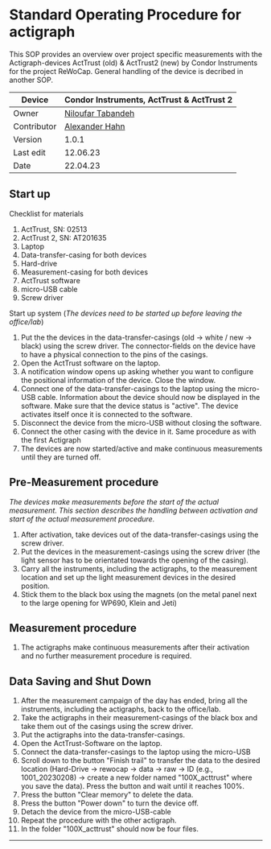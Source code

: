 # Standard Operating Procedure for actigraph

This SOP provides an overview over project specific measurements with the Actigraph-devices ActTrust (old) & ActTrust2 (new) by Condor Instruments for the project ReWoCap. General handling of the device is decribed in another SOP.

| Device      | Condor Instruments, ActTrust & ActTrust 2                            |
| ----------- | -------------------------------------------------------------------- |
| Owner       | [Niloufar Tabandeh](mailto:niloufar.tabandehsaravi@tuebingen.mpg.de) |
| Contributor | [Alexander Hahn](mailto:alexander.hahn@tuebingen.mpg.de)             |
| Version     | 1.0.1                                                                |
| Last edit   | 12.06.23                                                             |
| Date        | 22.04.23                                                             |

## Start up

Checklist for materials

1.  ActTrust, SN: 02513
1.  ActTrust 2, SN: AT201635
1.  Laptop
1.  Data-transfer-casing for both devices
1.  Hard-drive
1.  Measurement-casing for both devices
1.  ActTrust software
1.  micro-USB cable
1.  Screw driver

Start up system
(_The devices need to be started up before leaving the office/lab_)

1.  Put the the devices in the data-transfer-casings (old &rarr; white / new &rarr; black) using the screw driver. The connector-fields on the device have to have a physical connection to the pins of the casings.
1.  Open the ActTrust software on the laptop.
1.  A notification window opens up asking whether you want to configure the positional information of the device. Close the window.
1.  Connect one of the data-transfer-casings to the laptop using the micro-USB cable. Information about the device should now be displayed in the software. Make sure that the device status is "active". The device activates itself once it is connected to the software.
1.  Disconnect the device from the micro-USB without closing the software.
1.  Connect the other casing with the device in it. Same procedure as with the first Actigraph
1.  The devices are now started/active and make continuous measurements until they are turned off.

## Pre-Measurement procedure

_The devices make measurements before the start of the actual measurement. This section describes the handling between activation and start of the actual measurement procedure._

1.  After activation, take devices out of the data-transfer-casings using the screw driver.
2.  Put the devices in the measurement-casings using the screw driver (the light sensor has to be orientated towards the opening of the casing).
3.  Carry all the instruments, including the actigraphs, to the measurement location and set up the light measurement devices in the desired position.
4.  Stick them to the black box using the magnets (on the metal panel next to the large opening for WP690, Klein and Jeti)

## Measurement procedure

1.  The actigraphs make continuous measurements after their activation and no further measurement procedure is required.

## Data Saving and Shut Down

1.  After the measurement campaign of the day has ended, bring all the instruments, including the actigraphs, back to the office/lab.
2.  Take the actigraphs in their measurement-casings of the black box and take them out of the casings using the screw driver.
3.  Put the actigraphs into the data-transfer-casings.
4.  Open the ActTrust-Software on the laptop.
5.  Connect the data-transfer-casings to the laptop using the micro-USB
6.  Scroll down to the button "Finish trail" to transfer the data to the desired location (Hard-Drive &rarr; rewocap &rarr; data &rarr; raw &rarr; ID (e.g., 1001_20230208) &rarr; create a new folder named "100X_acttrust" where you save the data). Press the button and wait until it reaches 100%.
7.  Press the button "Clear memory" to delete the data.
8.  Press the button "Power down" to turn the device off.
9.  Detach the device from the micro-USB-cable
10. Repeat the procedure with the other actigraph.
11. In the folder "100X_acttrust" should now be four files.

---

